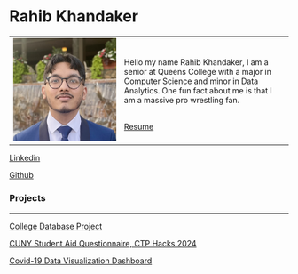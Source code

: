
# Rahib Khandaker


<table>
  <tr>
    <td>
      <img src="assets/css/IMG_2689.jpg"/>
    </td>
    <td>
      <p>Hello my name Rahib Khandaker, I am a senior at Queens College with a major in Computer Science and minor in Data Analytics.
One fun fact about me is that I am a massive pro wrestling fan.</p>
      <br>
      <a href ="https://drive.google.com/file/d/1THljae_1R3czkrDdiXYBNfHjaZ0ZDaGQ/view?usp=sharing">Resume</a>
    </td>
  </tr>
</table>

[Linkedin](https://www.linkedin.com/in/rahib-khandaker/)

[Github](https://github.com/Rahib-Khan)


### Projects
----
[College Database Project](https://github.com/Rahib-Khan/CS331_NG_3/tree/main)

[CUNY Student Aid Questionnaire, CTP Hacks 2024](https://github.com/Rahib-Khan/CTP_Hack/tree/main)

[Covid-19 Data Visualization Dashboard](https://public.tableau.com/app/profile/rahib.khandaker/viz/CovidDashboard_17047729430700/Dashboard1)



